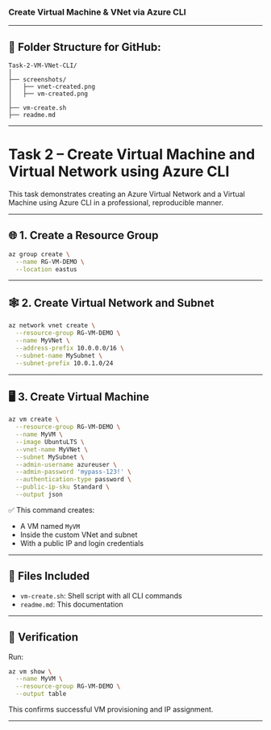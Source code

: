 ### Create Virtual Machine & VNet via Azure CLI

---

## 📁 Folder Structure for GitHub:

```
Task-2-VM-VNet-CLI/
│
├── screenshots/
│   ├── vnet-created.png
│   ├── vm-created.png
│
├── vm-create.sh
├── readme.md
```

---


# Task 2 – Create Virtual Machine and Virtual Network using Azure CLI

This task demonstrates creating an Azure Virtual Network and a Virtual Machine using Azure CLI in a professional, reproducible manner.

---

## 🌐 1. Create a Resource Group

```bash
az group create \
  --name RG-VM-DEMO \
  --location eastus
```

---

## 🕸️ 2. Create Virtual Network and Subnet

```bash
az network vnet create \
  --resource-group RG-VM-DEMO \
  --name MyVNet \
  --address-prefix 10.0.0.0/16 \
  --subnet-name MySubnet \
  --subnet-prefix 10.0.1.0/24
```

---

## 🖥️ 3. Create Virtual Machine

```bash
az vm create \
  --resource-group RG-VM-DEMO \
  --name MyVM \
  --image UbuntuLTS \
  --vnet-name MyVNet \
  --subnet MySubnet \
  --admin-username azureuser \
  --admin-password 'mypass-123!' \
  --authentication-type password \
  --public-ip-sku Standard \
  --output json
```


✅ This command creates:

* A VM named `MyVM`
* Inside the custom VNet and subnet
* With a public IP and login credentials

---

## 📂 Files Included

* `vm-create.sh`: Shell script with all CLI commands
* `readme.md`: This documentation

---

## 🧪 Verification

Run:

```bash
az vm show \
  --name MyVM \
  --resource-group RG-VM-DEMO \
  --output table
```

This confirms successful VM provisioning and IP assignment.

---

